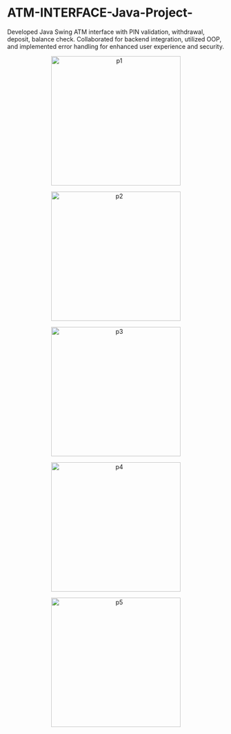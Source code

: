 # ATM-INTERFACE-Java-Project-
Developed Java Swing ATM interface with PIN validation, withdrawal, deposit, balance check. Collaborated for backend integration, utilized OOP, and implemented error handling for enhanced user experience and security.

<p align="center">
    <img src="https://github.com/Maniconserve/ATM-INTERFACE-Java-Project-/assets/137669778/831bb7ea-c597-4e31-b7a7-9b64f8cac95b" alt="p1" width="300">
</p>

<p align="center">
    <img src="https://github.com/Maniconserve/ATM-INTERFACE-Java-Project-/assets/137669778/144afbb7-d153-46f4-8821-75245bf71afb" alt="p2" width="300">
</p>

<p align="center">
    <img src="https://github.com/Maniconserve/ATM-INTERFACE-Java-Project-/assets/137669778/88e05ef2-236c-4abf-99bf-ae0edb19720c" alt="p3" width="300">
</p>

<p align="center">
    <img src="https://github.com/Maniconserve/ATM-INTERFACE-Java-Project-/assets/137669778/21fdeb8a-59a1-469f-8a3c-53c20da980a3" alt="p4" width="300">
</p>

<p align="center">
    <img src="https://github.com/Maniconserve/ATM-INTERFACE-Java-Project-/assets/137669778/2e19837b-19ae-424a-ae14-faa1cc207a29" alt="p5" width="300">
</p>

